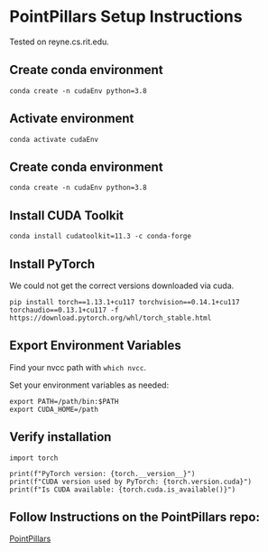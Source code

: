 # PointPillars Setup Instructions

Tested on reyne.cs.rit.edu.

## Create conda environment
```
conda create -n cudaEnv python=3.8
```

## Activate environment
```
conda activate cudaEnv
```

## Create conda environment
```
conda create -n cudaEnv python=3.8
```

## Install CUDA Toolkit
```
conda install cudatoolkit=11.3 -c conda-forge
```

## Install PyTorch
We could not get the correct versions downloaded via cuda.
```
pip install torch==1.13.1+cu117 torchvision==0.14.1+cu117 torchaudio==0.13.1+cu117 -f https://download.pytorch.org/whl/torch_stable.html

```

## Export Environment Variables
Find your nvcc path with ```which nvcc```.

Set your environment variables as needed:
```
export PATH=/path/bin:$PATH
export CUDA_HOME=/path
```


## Verify installation
```
import torch

print(f"PyTorch version: {torch.__version__}")
print(f"CUDA version used by PyTorch: {torch.version.cuda}")
print(f"Is CUDA available: {torch.cuda.is_available()}")
```

## Follow Instructions on the PointPillars repo:
[PointPillars](https://github.com/zhulf0804/PointPillars)
